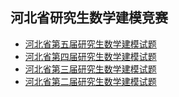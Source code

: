 ## 河北省研究生数学建模竞赛
- [河北省第五届研究生数学建模试题](https://zhuanlan.zhihu.com/p/405623332)
- [河北省第四届研究生数学建模试题](https://zhuanlan.zhihu.com/p/405623332)
- [河北省第三届研究生数学建模试题](https://zhuanlan.zhihu.com/p/381432990)
- [河北省第二届研究生数学建模试题](https://zhuanlan.zhihu.com/p/381424689)
